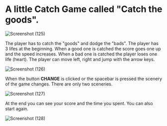 # A little Catch Game called "Catch the goods".

![Screenshot (125)](https://github.com/ilobr4/catch-the-goods/assets/138172566/58dcc448-60b2-4ea3-9f40-e5667f415430)

The player has to catch the "goods" and dodge the "bads". The player has 3 lifes at the beginning.
When a good one is catched the score goes one up and the speed increases. When a bad one is catched the player loses one life (heart). 
The player can move left, right and jump with the arrow keys.

![Screenshot (126)](https://github.com/ilobr4/catch-the-goods/assets/138172566/4a320dcc-4438-410c-a37a-6801e0bd336a)

When the button **CHANGE** is clicked or the spacebar is pressed the scenery of the game changes. 
There are only two sceneries.

![Screenshot (127)](https://github.com/ilobr4/catch-the-goods/assets/138172566/8a94d08b-f7b0-492f-b010-c1fc8c6bba06)

At the end you can see your score and the time you spent. You can also start again.

![Screenshot (128)](https://github.com/ilobr4/catch-the-goods/assets/138172566/133d074d-f6bf-4e20-ae68-10bc5e6aeab6)

